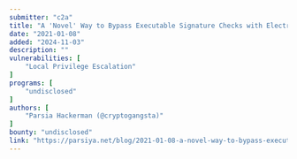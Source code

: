 ```yaml
---
submitter: "c2a"
title: "A 'Novel' Way to Bypass Executable Signature Checks with Electron"
date: "2021-01-08"
added: "2024-11-03"
description: ""
vulnerabilities: [
    "Local Privilege Escalation"
]
programs: [
    "undisclosed"
]
authors: [
    "Parsia Hackerman (@cryptogangsta)"
]
bounty: "undisclosed"
link: "https://parsiya.net/blog/2021-01-08-a-novel-way-to-bypass-executable-signature-checks-with-electron/"
---
```





